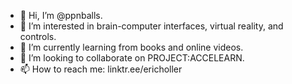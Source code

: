 - 👋 Hi, I’m @ppnballs.
- 👀 I’m interested in brain-computer interfaces, virtual reality, and controls.
- 🌱 I’m currently learning from books and online videos.
- 💞️ I’m looking to collaborate on PROJECT:ACCELEARN.
- 📫 How to reach me: linktr.ee/ericholler
<!---
ppnballs/ppnballs is a ✨ special ✨ repository because its `README.md` (this file) appears on your GitHub profile.
You can click the Preview link to take a look at your changes.
--->
